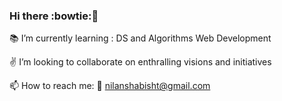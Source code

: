 ### Hi there :bowtie:👋


:books: I’m currently learning :  DS and Algorithms
                                  Web Development

:v: I’m looking to collaborate on enthralling visions and initiatives

📫 How to reach me: 
:e-mail: nilanshabisht@gmail.com


